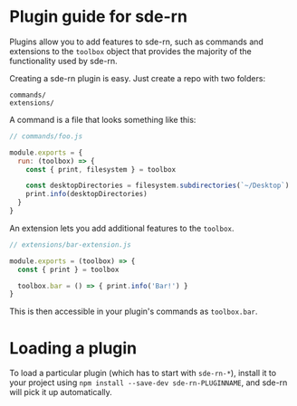 # Plugin guide for sde-rn

Plugins allow you to add features to sde-rn, such as commands and
extensions to the `toolbox` object that provides the majority of the functionality
used by sde-rn.

Creating a sde-rn plugin is easy. Just create a repo with two folders:

```
commands/
extensions/
```

A command is a file that looks something like this:

```js
// commands/foo.js

module.exports = {
  run: (toolbox) => {
    const { print, filesystem } = toolbox

    const desktopDirectories = filesystem.subdirectories(`~/Desktop`)
    print.info(desktopDirectories)
  }
}
```

An extension lets you add additional features to the `toolbox`.

```js
// extensions/bar-extension.js

module.exports = (toolbox) => {
  const { print } = toolbox

  toolbox.bar = () => { print.info('Bar!') }
}
```

This is then accessible in your plugin's commands as `toolbox.bar`.

# Loading a plugin

To load a particular plugin (which has to start with `sde-rn-*`),
install it to your project using `npm install --save-dev sde-rn-PLUGINNAME`,
and sde-rn will pick it up automatically.
